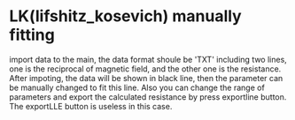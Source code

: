 # LK(lifshitz_kosevich) manually fitting
import data to the main, the data format shoule be 'TXT' including two lines, one is the reciprocal of magnetic field, and the other one is the resistance.
After impoting, the data will be shown in black line, then the parameter can be manually changed to fit this line.
Also you can change the range of parameters and export the calculated resistance by press exportline button.
The exportLLE button is useless in this case.
